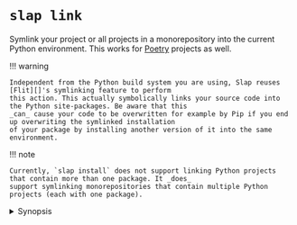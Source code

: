 # `slap link`

  [Flit]: https://flit.readthedocs.io/en/latest/
  [Poetry]: https://python-poetry.org/

Symlink your project or all projects in a monorepository into the current Python environment. This works for [Poetry][]
projects as well.

!!! warning

    Independent from the Python build system you are using, Slap reuses [Flit][]'s symlinking feature to perform
    this action. This actually symbolically links your source code into the Python site-packages. Be aware that this
    _can_ cause your code to be overwritten for example by Pip if you end up overwriting the symlinked installation
    of your package by installing another version of it into the same environment.

!!! note

    Currently, `slap install` does not support linking Python projects that contain more than one package. It _does_
    support symlinking monorepositories that contain multiple Python projects (each with one package).

<details><summary>Synopsis</summary>
```
@shell slap link --help
```
</details>
